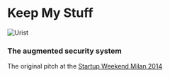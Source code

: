 # Keep My Stuff
![Urist](http://keepmystuff.github.io/KeepMyStuff-pitch/files/Logo.svg)
### The augmented security system
The original pitch at the [Startup Weekend Milan 2014](https://www.google.it/search?q=Startup+weekend+milan+keepmystuff)

